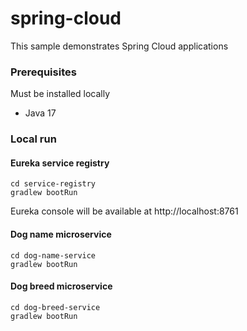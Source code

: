 # spring-cloud

This sample demonstrates Spring Cloud applications

### Prerequisites

Must be installed locally

* Java 17

### Local run

#### Eureka service registry

```
cd service-registry
gradlew bootRun
```

Eureka console will be available at http://localhost:8761

#### Dog name microservice

```
cd dog-name-service
gradlew bootRun
```

#### Dog breed microservice

```
cd dog-breed-service
gradlew bootRun
```
